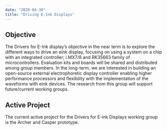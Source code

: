 ```yaml
---
date: "2020-04-30"
title: "Driving E-Ink Displays"
---
```


## Objective
The Drivers for E-Ink display’s objective in the near term is to explore the different ways to drive an eink display, focusing on using a system on a chip with an integrated controller; i.MX7/8 and RK35663 family of microcontrollers. Evaluation kits and boards will be shared and distributed among group members. In the long-term, we are interested in building an open-source external electrophoretic display controller enabling higher performance processors and flexibility with the implementation of the waveforms with eink devices. The research from this group will support future/current working groups.

## Active Project
The current active project for the Drivers for E-ink Displays working group is the Archer and Casper prototype.
